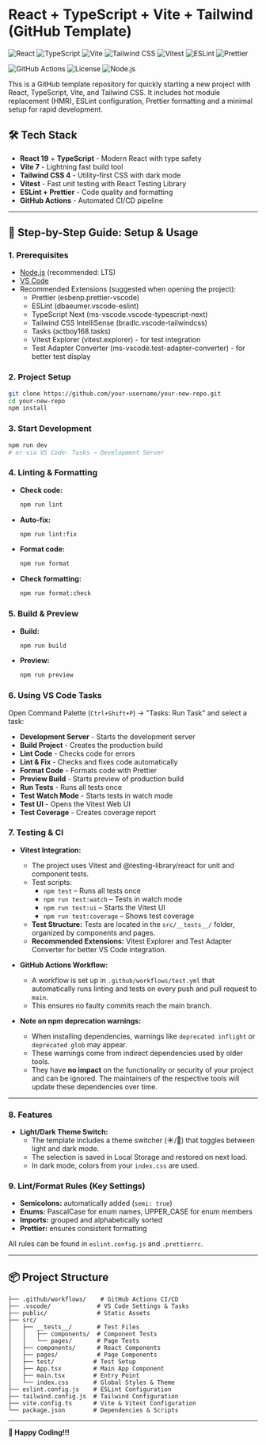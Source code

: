 # React + TypeScript + Vite + Tailwind (GitHub Template)

![React](https://img.shields.io/badge/React-19.1.0-61DAFB?style=for-the-badge&logo=react&logoColor=white)
![TypeScript](https://img.shields.io/badge/TypeScript-5.8.3-3178C6?style=for-the-badge&logo=typescript&logoColor=white)
![Vite](https://img.shields.io/badge/Vite-7.0.3-646CFF?style=for-the-badge&logo=vite&logoColor=white)
![Tailwind CSS](https://img.shields.io/badge/Tailwind_CSS-4.1.11-38B2AC?style=for-the-badge&logo=tailwind-css&logoColor=white)
![Vitest](https://img.shields.io/badge/Vitest-3.2.4-6E9F18?style=for-the-badge&logo=vitest&logoColor=white)
![ESLint](https://img.shields.io/badge/ESLint-9.33.0-4B32C3?style=for-the-badge&logo=eslint&logoColor=white)
![Prettier](https://img.shields.io/badge/Prettier-3.6.2-F7B93E?style=for-the-badge&logo=prettier&logoColor=white)

![GitHub Actions](https://img.shields.io/badge/GitHub_Actions-CI/CD-2088FF?style=for-the-badge&logo=github-actions&logoColor=white)
![License](https://img.shields.io/badge/License-MIT-green?style=for-the-badge)
![Node.js](https://img.shields.io/badge/Node.js-LTS-339933?style=for-the-badge&logo=node.js&logoColor=white)

This is a GitHub template repository for quickly starting a new project with React, TypeScript, Vite, and Tailwind CSS. It includes hot module replacement (HMR), ESLint configuration, Prettier formatting and a minimal setup for rapid development.

## 🛠️ Tech Stack

- **React 19** + **TypeScript** - Modern React with type safety
- **Vite 7** - Lightning fast build tool
- **Tailwind CSS 4** - Utility-first CSS with dark mode
- **Vitest** - Fast unit testing with React Testing Library
- **ESLint + Prettier** - Code quality and formatting
- **GitHub Actions** - Automated CI/CD pipeline

---

## 🚀 Step-by-Step Guide: Setup & Usage

### 1. Prerequisites

- [Node.js](https://nodejs.org/) (recommended: LTS)
- [VS Code](https://code.visualstudio.com/)
- Recommended Extensions (suggested when opening the project):
  - Prettier (esbenp.prettier-vscode)
  - ESLint (dbaeumer.vscode-eslint)
  - TypeScript Next (ms-vscode.vscode-typescript-next)
  - Tailwind CSS IntelliSense (bradlc.vscode-tailwindcss)
  - Tasks (actboy168.tasks)
  - Vitest Explorer (vitest.explorer) - for test integration
  - Test Adapter Converter (ms-vscode.test-adapter-converter) - for better test display

### 2. Project Setup

```sh
git clone https://github.com/your-username/your-new-repo.git
cd your-new-repo
npm install
```

### 3. Start Development

```sh
npm run dev
# or via VS Code: Tasks → Development Server
```

### 4. Linting & Formatting

- **Check code:**
  ```sh
  npm run lint
  ```
- **Auto-fix:**
  ```sh
  npm run lint:fix
  ```
- **Format code:**
  ```sh
  npm run format
  ```
- **Check formatting:**
  ```sh
  npm run format:check
  ```

### 5. Build & Preview

- **Build:**
  ```sh
  npm run build
  ```
- **Preview:**
  ```sh
  npm run preview
  ```

### 6. Using VS Code Tasks

Open Command Palette (`Ctrl+Shift+P`) → "Tasks: Run Task" and select a task:

- **Development Server** - Starts the development server
- **Build Project** - Creates the production build
- **Lint Code** - Checks code for errors
- **Lint & Fix** - Checks and fixes code automatically
- **Format Code** - Formats code with Prettier
- **Preview Build** - Starts preview of production build
- **Run Tests** - Runs all tests once
- **Test Watch Mode** - Starts tests in watch mode
- **Test UI** - Opens the Vitest Web UI
- **Test Coverage** - Creates coverage report

### 7. Testing & CI

- **Vitest Integration:**
  - The project uses Vitest and @testing-library/react for unit and component tests.
  - Test scripts:
    - `npm test` – Runs all tests once
    - `npm run test:watch` – Tests in watch mode
    - `npm run test:ui` – Starts the Vitest UI
    - `npm run test:coverage` – Shows test coverage
  - **Test Structure:** Tests are located in the `src/__tests__/` folder, organized by components and pages.
  - **Recommended Extensions:** Vitest Explorer and Test Adapter Converter for better VS Code integration.

- **GitHub Actions Workflow:**
  - A workflow is set up in `.github/workflows/test.yml` that automatically runs linting and tests on every push and pull request to `main`.
  - This ensures no faulty commits reach the main branch.

- **Note on npm deprecation warnings:**
  - When installing dependencies, warnings like `deprecated inflight` or `deprecated glob` may appear.
  - These warnings come from indirect dependencies used by older tools.
  - They have **no impact** on the functionality or security of your project and can be ignored. The maintainers of the respective tools will update these dependencies over time.

---

### 8. Features

- **Light/Dark Theme Switch:**
  - The template includes a theme switcher (☀️/🌙) that toggles between light and dark mode.
  - The selection is saved in Local Storage and restored on next load.
  - In dark mode, colors from your `index.css` are used.

### 9. Lint/Format Rules (Key Settings)

- **Semicolons:** automatically added (`semi: true`)
- **Enums:** PascalCase for enum names, UPPER_CASE for enum members
- **Imports:** grouped and alphabetically sorted
- **Prettier:** ensures consistent formatting

All rules can be found in `eslint.config.js` and `.prettierrc`.

---

## 📦 Project Structure

```
├── .github/workflows/    # GitHub Actions CI/CD
├── .vscode/             # VS Code Settings & Tasks
├── public/              # Static Assets
├── src/
│   ├── __tests__/       # Test Files
│   │   ├── components/  # Component Tests
│   │   └── pages/       # Page Tests
│   ├── components/      # React Components
│   ├── pages/           # Page Components
│   ├── test/           # Test Setup
│   ├── App.tsx         # Main App Component
│   ├── main.tsx        # Entry Point
│   └── index.css       # Global Styles & Theme
├── eslint.config.js    # ESLint Configuration
├── tailwind.config.js  # Tailwind Configuration
├── vite.config.ts      # Vite & Vitest Configuration
└── package.json        # Dependencies & Scripts
```

---

**🎯 Happy Coding!!!**
